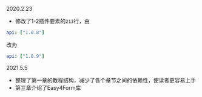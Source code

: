 2020.2.23
- 修改了1-2插件要素的`213`行，由
```yaml
api: ["1.0.8"]
```
改为
```yaml
api: ["1.0.9"]
```
2021.5.5
- 整理了第一章的教程结构，减少了各个章节之间的依赖性，使读者更容易上手
- 第三章介绍了Easy4Form库